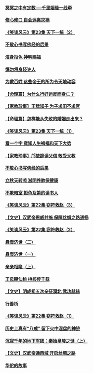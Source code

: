 #### [冥冥之中有定数──千里姻缘一线牵](../pages/prog647/a102643074.md?t=08140316) 

#### [修心修口 自会远离灾祸](../pages/prog647/a102643036.md?t=08140316) 

#### [《笑谈风云》第23集 天下一统（2）](../pages/prog647/a102643014.md?t=08140316) 

#### [不敬心书写佛经的后果](../pages/prog647/a102642368.md?t=08140316) 

#### [洁身拒色 神明赐福](../pages/prog647/a102642363.md?t=08140316) 

#### [慎勿将身轻许人](../pages/prog647/a102642222.md?t=08140316) 

#### [为救百姓 这些帝王的所为令天地动容](../pages/prog647/a102642052.md?t=08140316) 

#### [【命理篇】为什么行好运反而身亡？](../pages/prog647/a102641592.md?t=08140316) 

#### [【家教珍事】王猛知子 为子求田不求官](../pages/prog647/a102641580.md?t=08140316) 

#### [【命理篇】怎样能从失败的婚姻走出来？](../pages/prog647/a102640802.md?t=08140316) 

#### [《笑谈风云》第23集 天下一统（1）](../pages/prog647/a102640791.md?t=08140316) 

#### [看一个字 竟知人生祸福和天下大势](../pages/prog647/a102640137.md?t=08140316) 

#### [【家教珍事】邝埜跪读父信 敬受父教](../pages/prog647/a102640131.md?t=08140316) 

#### [不敬心书写佛经的后果](../pages/prog647/a102639970.md?t=08140316) 

#### [立秋天转凉 滋阴养肺保健康](../pages/prog647/a102639236.md?t=08140316) 

#### [不欺暗室 拒色及第的读书人](../pages/prog647/a102639223.md?t=08140316) 

#### [《笑谈风云》第22集 窃符救赵（3）](../pages/prog647/a102639213.md?t=08140316) 

#### [【文史】汉武帝恩威并施 保障丝绸之路通畅](../pages/prog647/a102638665.md?t=08140316) 

#### [《笑谈风云》第22集 窃符救赵（2）](../pages/prog647/a102638635.md?t=08140316) 

#### [悬壶济世（二）](../pages/prog647/a102637876.md?t=08140316) 

#### [悬壶济世（一）](../pages/prog647/a102637864.md?t=08140316) 

#### [亲亲相隐（上）](../pages/prog647/a102637311.md?t=08140316) 

#### [王母赐仙桃 桃核传千载](../pages/prog647/a102636523.md?t=08140316) 

#### [【文史】明成祖五次亲征漠北 武功赫赫](../pages/prog647/a102636519.md?t=08140316) 

#### [行善桥](../pages/prog647/a102636040.md?t=08140316) 

#### [《笑谈风云》第22集 窃符救赵（1）](../pages/prog647/a102636037.md?t=08140316) 

#### [历史上真有“八戒” 留下火中涅盘的神迹](../pages/prog647/a102635944.md?t=08140316) 

#### [沉寂千年的地下军团：秦始皇陵之谜（上）](../pages/prog647/a102635362.md?t=08140316) 

#### [【文史】汉武帝通西域 开启丝绸之路](../pages/prog647/a102635355.md?t=08140316) 

#### [华佗的故事](../pages/prog647/a102632432.md?t=08140316) 

